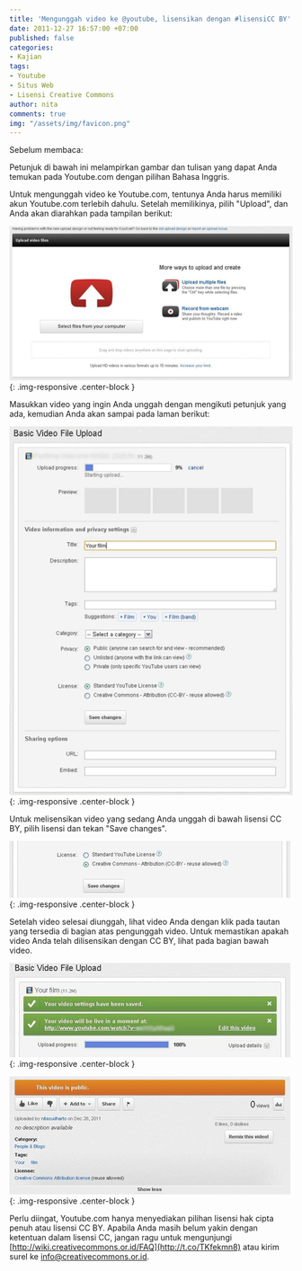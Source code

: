 ```yaml
---
title: 'Mengunggah video ke @youtube, lisensikan dengan #lisensiCC BY'
date: 2011-12-27 16:57:00 +07:00
published: false
categories:
- Kajian
tags:
- Youtube
- Situs Web
- Lisensi Creative Commons
author: nita
comments: true
img: "/assets/img/favicon.png"
---
```


Sebelum membaca:

Petunjuk di bawah ini melampirkan gambar dan tulisan yang dapat Anda temukan pada Youtube.com dengan pilihan Bahasa Inggris.

Untuk mengunggah video ke Youtube.com, tentunya Anda harus memiliki akun Youtube.com terlebih dahulu. Setelah memilikinya, pilih "Upload", dan Anda akan diarahkan pada tampilan berikut:

![AA.jpg](/uploads/AA.jpg){: .img-responsive .center-block }

Masukkan video yang ingin Anda unggah dengan mengikuti petunjuk yang ada, kemudian Anda akan sampai pada laman berikut:

![A.jpg](/uploads/A.jpg){: .img-responsive .center-block }

Untuk melisensikan video yang sedang Anda unggah di bawah lisensi CC BY, pilih lisensi dan tekan "Save changes".

![C.jpg](/uploads/C.jpg){: .img-responsive .center-block }

Setelah video selesai diunggah, lihat video Anda dengan klik pada tautan yang tersedia di bagian atas pengunggah video. Untuk memastikan apakah video Anda telah dilisensikan dengan CC BY, lihat pada bagian bawah video.

![F1.jpg](/uploads/F1.jpg){: .img-responsive .center-block }

![E.jpg](/uploads/E.jpg){: .img-responsive .center-block }

Perlu diingat, Youtube.com hanya menyediakan pilihan lisensi hak cipta penuh atau lisensi CC BY. Apabila Anda masih belum yakin dengan ketentuan dalam lisensi CC, jangan ragu untuk mengunjungi [http://wiki.creativecommons.or.id/FAQ](http://t.co/TKfekmn8) atau kirim surel ke info@creativecommons.or.id.
